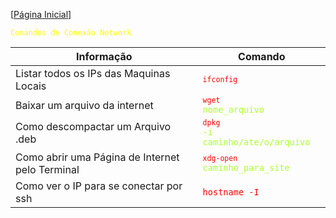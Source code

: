 [[Página Inicial](../shell_unix/home.md)]

<code style="color : yellow">Comandos de Conexão Network</code>


Informação|Comando
|---|---|
Listar todos os IPs das Maquinas Locais|<code style="color : greenyellow"><code style="color : red">ifconfig</code></code>
Baixar um arquivo da internet|<code style="color : greenyellow"><code style="color : red">wget</code> nome_arquivo</code>
Como descompactar um Arquivo .deb|<code style="color : greenyellow"><code style="color : red">dpkg</code> -i caminho/ate/o/arquivo</code>
Como abrir uma Página de Internet pelo Terminal|<code style="color : greenyellow"><code style="color : red">xdg-open</code> caminho_para_site</code>
Como ver o IP para se conectar por ssh|<code style="color : red">hostname -I</code>